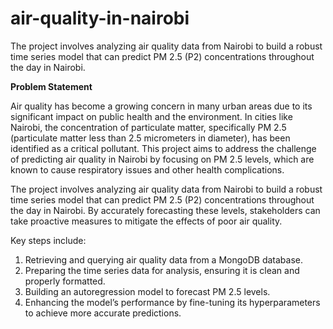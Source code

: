 # air-quality-in-nairobi
The project involves analyzing air quality data from Nairobi to build a robust time series model that can predict PM 2.5 (P2) concentrations throughout the day in Nairobi.

**Problem Statement**

Air quality has become a growing concern in many urban areas due to its significant impact on public health and the environment. In cities like Nairobi, the concentration of particulate matter, specifically PM 2.5 (particulate matter less than 2.5 micrometers in diameter), has been identified as a critical pollutant. This project aims to address the challenge of predicting air quality in Nairobi by focusing on PM 2.5 levels, which are known to cause respiratory issues and other health complications.

The project involves analyzing air quality data from Nairobi to build a robust time series model that can predict PM 2.5 (P2) concentrations throughout the day in Nairobi. By accurately forecasting these levels, stakeholders can take proactive measures to mitigate the effects of poor air quality.

Key steps include:

1. Retrieving and querying air quality data from a MongoDB database.
2. Preparing the time series data for analysis, ensuring it is clean and properly formatted.
3. Building an autoregression model to forecast PM 2.5 levels.
4. Enhancing the model’s performance by fine-tuning its hyperparameters to achieve more accurate predictions.

